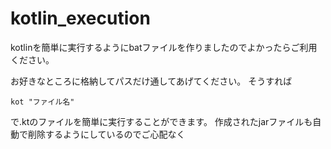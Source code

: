 # kotlin_execution
kotlinを簡単に実行するようにbatファイルを作りましたのでよかったらご利用ください。

お好きなところに格納してパスだけ通してあげてください。
そうすれば

```
kot "ファイル名"
```

で.ktのファイルを簡単に実行することができます。
作成されたjarファイルも自動で削除するようにしているのでご心配なく
